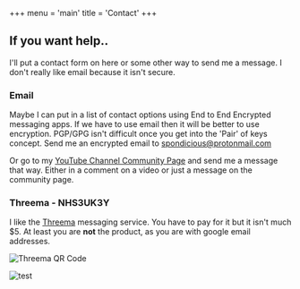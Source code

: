 +++
menu = 'main'
title = 'Contact'
+++

## If you want help..

I'll put a contact form on here or some other way to send me a message. I don't really like email because it isn't secure. 

### Email


Maybe I can put in a list of contact options using End to End Encrypted messaging apps. If we have to use email then it will be better to use encryption. PGP/GPG isn't difficult once you get into the 'Pair' of keys concept. Send me an encrypted email to spondicious@protonmail.com


Or go to my [YouTube Channel Community Page](https://www.youtube.com/@Good-and-Geeky/community) and send me a message that way. Either in a comment on a video or just a message on the community page.

### Threema - NHS3UK3Y

I like the [Threema](https://threema.ch/en/download) messaging service. You have to pay for it but it isn't much $5. At least you are **not** the product, as you are with google email addresses.

![Threema QR Code](assets/threemaLink.jpeg)

![test](https://spondycode.github.io/spondy-hugo/content/assets/threemaLink.jpg) 


